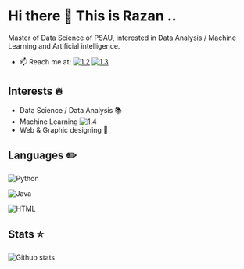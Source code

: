 # Hi there 👋 This is Razan .. 
<!--
**Razany98/Razany98** is a ✨ _special_ ✨ repository because its `README.md` (this file) appears on your GitHub profile.
Here are some ideas to get you started:

- 🔭 I’m currently working on ...
- 🌱 I’m currently learning ...
- 👯 I’m looking to collaborate on ...
- 🤔 I’m looking for help with ...
- 💬 Ask me about ...
- 📫 How to reach me: ...
- 😄 Pronouns: ...
- ⚡ Fun fact: ... 
-->

Master of Data Science of PSAU, interested in Data Analysis / Machine Learning and Artificial intelligence. 
<!--- 🔭 I’m currently working on UI/UX, & Frontend Development.
- 🌱 Trying to learn everything 😄 -->
- 📫 Reach me at: [![1.2]][1]     [![1.3]][2]

[1.2]: https://icons.iconarchive.com/icons/uiconstock/socialmedia/24/Twitter-icon.png
[1]: https://twitter.com/i_amrazan?s=21&t=aCXRwgebQ4PWkbF23faScg 

[1.3]: https://icons.iconarchive.com/icons/uiconstock/socialmedia/24/Linkedin-icon.png
[2]: http://www.linkedin.com/in/razan-alonazi-163388231 

######

## Interests :fire:
- Data Science / Data Analysis :books:
- Machine Learning ![1.4]
- Web & Graphic designing :art:

[1.4]: https://icons.iconarchive.com/icons/cornmanthe3rd/metronome/24/Other-html-5-icon.png

## Languages :pencil2:

![Python](https://img.shields.io/badge/-PYTHON-AD2ADE?logo=python&logoColor=fff)

![Java](https://img.shields.io/badge/-JAVA-1DEAE4?logo=java&logoColor=fff)

![HTML](https://img.shields.io/badge/-HTML-e34f26?logo=html5&logoColor=fff)
## Stats :star:
![Github stats](https://github-readme-stats.vercel.app/api?username=Razany98&theme=highcontrast&show_icons=true&count_private=true)
